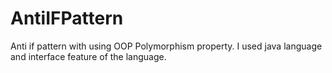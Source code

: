 # AntiIFPattern
Anti if pattern with using OOP Polymorphism property. I used java language and interface feature of the language.
